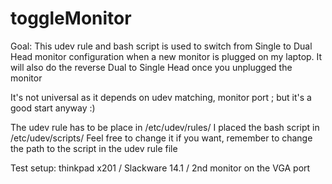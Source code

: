 # toggleMonitor

Goal:
This udev rule and bash script is used to switch from Single to Dual Head monitor configuration when a new monitor is
plugged on my laptop. It will also do the reverse Dual to Single Head once you unplugged the monitor

It's not universal as it depends on udev matching, monitor port ; but it's a good start anyway :)

The udev rule has to be place in /etc/udev/rules/
I placed the bash script in /etc/udev/scripts/
Feel free to change it if you want, remember to change the path to the script in the udev rule file

Test setup: thinkpad x201 / Slackware 14.1 / 2nd monitor on the VGA port

